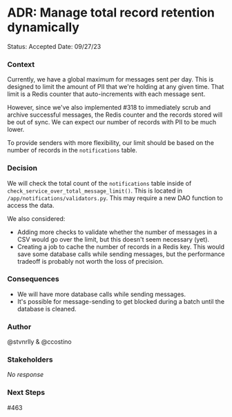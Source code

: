 # ADR: Manage total record retention dynamically

Status: Accepted
Date: 09/27/23

### Context

Currently, we have a global maximum for messages sent per day. This is designed to limit the amount of PII that we're holding at any given time. That limit is a Redis counter that auto-increments with each message sent.

However, since we've also implemented #318 to immediately scrub and archive successful messages, the Redis counter and the records stored will be out of sync. We can expect our number of records with PII to be much lower.

To provide senders with more flexibility, our limit should be based on the number of records in the `notifications` table.

### Decision

We will check the total count of the `notifications` table inside of `check_service_over_total_message_limit()`. This is located in `/app/notifications/validators.py`. This may require a new DAO function to access the data.

We also considered:

- Adding more checks to validate whether the number of messages in a CSV would go over the limit, but this doesn't seem necessary (yet).
- Creating a job to cache the number of records in a Redis key. This would save some database calls while sending messages, but the performance tradeoff is probably not worth the loss of precision.


### Consequences

- We will have more database calls while sending messages.
- It's possible for message-sending to get blocked during a batch until the database is cleaned.

### Author

@stvnrlly & @ccostino

### Stakeholders

_No response_

### Next Steps

#463

